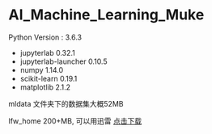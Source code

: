 # AI_Machine_Learning_Muke

Python Version : 3.6.3
* jupyterlab                         0.32.1
* jupyterlab-launcher                0.10.5
* numpy                              1.14.0
* scikit-learn                       0.19.1
* matplotlib                         2.1.2

mldata 文件夹下的数据集大概52MB

lfw_home 200+MB, 可以用迅雷 [点击下载](https://ndownloader.figshare.com/files/5976015)
